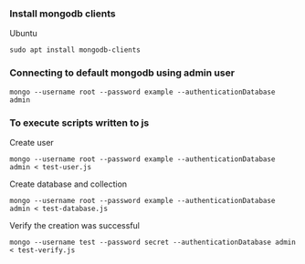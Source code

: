 

###  Install mongodb clients

Ubuntu

`sudo apt install mongodb-clients`

 ### Connecting to default mongodb using admin user
 
 `mongo --username root --password example --authenticationDatabase admin`
 
 
 ### To execute scripts written to js
 
 Create user
 
 `mongo --username root --password example --authenticationDatabase admin < test-user.js`
 
 Create database and collection
 
 `mongo --username root --password example --authenticationDatabase admin < test-database.js`
 
 Verify the creation was successful
 
 `mongo --username test --password secret --authenticationDatabase admin < test-verify.js`